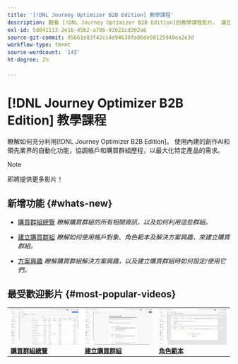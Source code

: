 ```yaml
---
title: '[!DNL Journey Optimizer B2B Edition] 教學課程'
description: 觀看 [!DNL Journey Optimizer B2B Edition]的教學課程影片。 讓您更瞭解如何協調帳戶和購買團體歷程等。
exl-id: 5d041113-2e1b-45b2-a786-93621cd392a6
source-git-commit: 95661e83f42cc4d94630fa86de50125940ea2e3d
workflow-type: tm+mt
source-wordcount: '143'
ht-degree: 2%

---
```


# [!DNL Journey Optimizer B2B Edition] 教學課程

瞭解如何充分利用[!DNL Journey Optimizer B2B Edition]。 使用內建的創作AI和領先業界的自動化功能，協調帳戶和購買群組歷程，以最大化特定產品的需求。

>[!NOTE]
>
>即將提供更多影片！

## 新增功能 {#whats-new}

* [購買群組總覽](/help/buying-groups/buying-groups-overview.md)
  _瞭解購買群組的所有相關資訊，以及如何利用這些群組。_

* [建立購買群組](/help/buying-groups/create-a-buying-group.md)
  _瞭解如何使用帳戶對象、角色範本及解決方案興趣，來建立購買群組。_

* [方案興趣](/help/buying-groups/solution-interest.md)
  _瞭解購買群組解決方案興趣，以及建立購買群組時如何設定/使用它們。_

## 最受歡迎影片 {#most-popular-videos}

<table>
<tr>
<td>
<a href="/help/buying-groups/buying-groups-overview.md"><img alt="「購買群組概述」影片的影像縮圖" src="assets/buying-groups-overview.png"></a>
<div><a href="/help/buying-groups/buying-groups-overview.md"><strong>購買群組總覽</strong></a></div>
</td>
<td>
<a href="/help/buying-groups/create-a-buying-group.md"><img alt="「建立購買群組」影片的影像縮圖" src="assets/create-a-buying-group.png"></a>
<div><a href="/help/buying-groups/create-a-buying-group.md"><strong>建立購買群組</strong></a></div>
</td>
<td>
<a href="/help/buying-groups/role-templates.md"><img alt="「角色範本」影片的影像縮圖" src="assets/role-templates.png" /></a>
<div><a href="/help/buying-groups/role-templates.md"><strong>角色範本</strong></a></div>
</td>
</tr>
</table>
